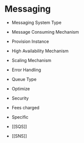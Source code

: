 # Messaging
- Messaging System Type
- Message Consuming Mechanism
- Provision Instance
- High Availability Mechanism
- Scaling Mechanism
- Error Handling
- Queue Type
- Optimize
- Security
- Fees charged
- Specific

- [[SQS]]
- [[SNS]]